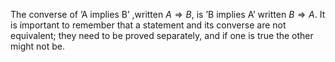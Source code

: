 The converse of ’A implies B’ ,written $A\Rightarrow B$, is ’B implies A’ written $B\Rightarrow A$.
It is important to remember that a statement and its converse are not equivalent; 
they need to be proved separately, and if one is true the other might not be.
